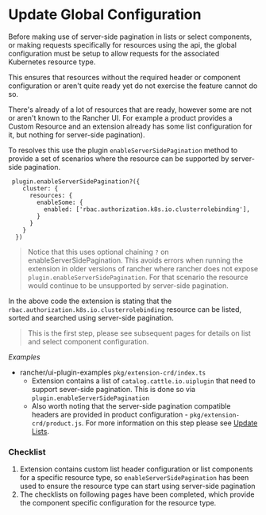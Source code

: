 # Update Global Configuration

Before making use of server-side pagination in lists or select components, or making requests specifically for resources using the api, the global configuration must be setup to allow requests for the associated Kubernetes resource type.

This ensures that resources without the required header or component configuration or aren't quite ready yet do not exercise the feature cannot do so.

There's already of a lot of resources that are ready, however some are not or aren't known to the Rancher UI. For example a product provides a Custom Resource and an extension already has some list configuration for it, but nothing for server-side pagination).

To resolves this use the plugin `enableServerSidePagination` method to provide a set of scenarios where the resource can be supported by server-side pagination. 

```
 plugin.enableServerSidePagination?({
    cluster: {
      resources: {
        enableSome: {
          enabled: ['rbac.authorization.k8s.io.clusterrolebinding'],
        }
      }
    }
  })
```

> Notice that this uses optional chaining `?` on enableServerSidePagination. This avoids errors when running the extension in older versions of rancher where rancher does not expose `plugin.enableServerSidePagination`. For that scenario the resource would continue to be unsupported by server-side pagination.

In the above code the extension is stating that the `rbac.authorization.k8s.io.clusterrolebinding` resource can be listed, sorted and searched using server-side pagination.

> This is the first step, please see subsequent pages for details on list and select component configuration.

*Examples*
- rancher/ui-plugin-examples `pkg/extension-crd/index.ts`
  - Extension contains a list of `catalog.cattle.io.uiplugin` that need to support sever-side pagination. This is done so via `plugin.enableServerSidePagination`
  - Also worth noting that the server-side pagination compatible headers are provided in product configuration - `pkg/extension-crd/product.js`. For more information on this step please see [Update Lists](./lists.md).

### Checklist
1. Extension contains custom list header configuration or list components for a specific resource type, so `enableServerSidePagination` has been used to ensure the resource type can start using server-side pagination
1. The checklists on following pages have been completed, which provide the component specific configuration for the resource type.
